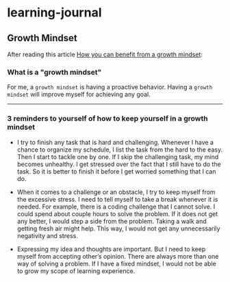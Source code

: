 # learning-journal

## Growth Mindset
After reading this article [How you can benefit from a growth mindset](https://www.atlassian.com/blog/inside-atlassian/growth-mindset):

### What is a "growth mindset"
For me, a `growth mindset` is having a proactive behavior.
Having a `growth mindset` will improve myself for achieving any goal.

***

### 3 reminders to yourself of how to keep yourself in a growth mindset

 - I try to finish any task that is hard and challenging. Whenever I have a chance to organize my schedule, I list the task from the hard to the easy. Then I start to tackle one by one. If I skip the challenging task, my mind becomes unhealthy. I get stressed over the fact that I still have to do the task. So it is better to finish it before I get worried something that I can do.

- When it comes to a challenge or an obstacle, I try to keep myself from the excessive stress. I need to tell myself to take a break whenever it is needed. For example, there is a coding challenge that I cannot solve. I could spend about couple hours to solve the problem. If it does not get any better, I would step a side from the problem. Taking a walk and getting fresh air might help. This way, I would not get any unnecessarily negativity and stress.

- Expressing my idea and thoughts are important. But I need to keep myself from accepting other’s opinion. There are always more than one way of solving a problem. If I have a fixed mindset, I would not be able to grow my scope of learning experience.
